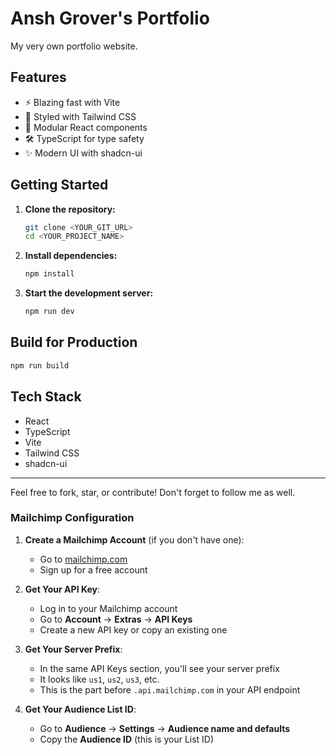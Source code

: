 # Ansh Grover's Portfolio

My very own portfolio website.

## Features

- ⚡️ Blazing fast with Vite
- 🎨 Styled with Tailwind CSS
- 🧩 Modular React components
- 🛠️ TypeScript for type safety
- ✨ Modern UI with shadcn-ui

## Getting Started

1. **Clone the repository:**
   ```sh
   git clone <YOUR_GIT_URL>
   cd <YOUR_PROJECT_NAME>
   ```
2. **Install dependencies:**
   ```sh
   npm install
   ```
3. **Start the development server:**
   ```sh
   npm run dev
   ```

## Build for Production

```sh
npm run build
```

## Tech Stack

- React
- TypeScript
- Vite
- Tailwind CSS
- shadcn-ui

---

Feel free to fork, star, or contribute! Don't forget to follow me as well.

### Mailchimp Configuration

1. **Create a Mailchimp Account** (if you don't have one):
   - Go to [mailchimp.com](https://mailchimp.com)
   - Sign up for a free account

2. **Get Your API Key**:
   - Log in to your Mailchimp account
   - Go to **Account** → **Extras** → **API Keys**
   - Create a new API key or copy an existing one

3. **Get Your Server Prefix**:
   - In the same API Keys section, you'll see your server prefix
   - It looks like `us1`, `us2`, `us3`, etc.
   - This is the part before `.api.mailchimp.com` in your API endpoint

4. **Get Your Audience List ID**:
   - Go to **Audience** → **Settings** → **Audience name and defaults**
   - Copy the **Audience ID** (this is your List ID)

